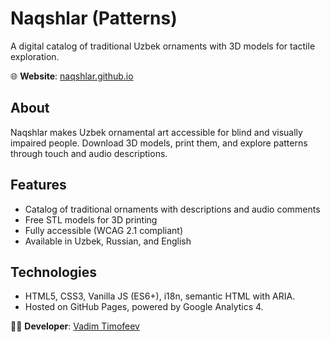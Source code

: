 # Naqshlar (Patterns)

A digital catalog of traditional Uzbek ornaments with 3D models for tactile exploration.

🌐 **Website**: [naqshlar.github.io](https://naqshlar.github.io)

## About

Naqshlar makes Uzbek ornamental art accessible for blind and visually impaired people.
Download 3D models, print them, and explore patterns through touch and audio descriptions.

## Features

- Catalog of traditional ornaments with descriptions and audio comments
- Free STL models for 3D printing
- Fully accessible (WCAG 2.1 compliant)
- Available in Uzbek, Russian, and English

## Technologies

- HTML5, CSS3, Vanilla JS (ES6+), i18n, semantic HTML with ARIA.
- Hosted on GitHub Pages, powered by Google Analytics 4.

👨‍💻 **Developer**: [Vadim Timofeev](https://timofeev.cv?utm_source=naqshlar_gh&utm_medium=referral&utm_campaign=portfolio)

